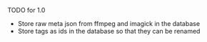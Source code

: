 TODO for 1.0

- Store raw meta json from ffmpeg and imagick in the database
- Store tags as ids in the database so that they can be renamed